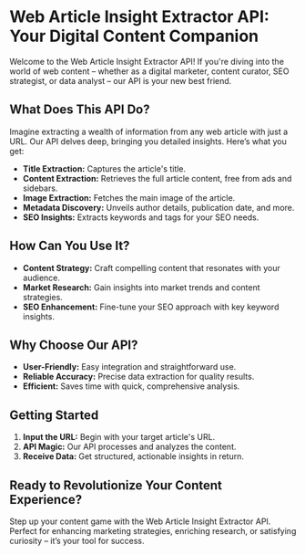 # Web Article Insight Extractor API: Your Digital Content Companion

Welcome to the Web Article Insight Extractor API! If you're diving into the world of web content – whether as a digital marketer, content curator, SEO strategist, or data analyst – our API is your new best friend.

## What Does This API Do?

Imagine extracting a wealth of information from any web article with just a URL. Our API delves deep, bringing you detailed insights. Here’s what you get:

- **Title Extraction:** Captures the article's title.
- **Content Extraction:** Retrieves the full article content, free from ads and sidebars.
- **Image Extraction:** Fetches the main image of the article.
- **Metadata Discovery:** Unveils author details, publication date, and more.
- **SEO Insights:** Extracts keywords and tags for your SEO needs.

## How Can You Use It?

- **Content Strategy:** Craft compelling content that resonates with your audience.
- **Market Research:** Gain insights into market trends and content strategies.
- **SEO Enhancement:** Fine-tune your SEO approach with key keyword insights.

## Why Choose Our API?

- **User-Friendly:** Easy integration and straightforward use.
- **Reliable Accuracy:** Precise data extraction for quality results.
- **Efficient:** Saves time with quick, comprehensive analysis.

## Getting Started

1. **Input the URL:** Begin with your target article's URL.
2. **API Magic:** Our API processes and analyzes the content.
3. **Receive Data:** Get structured, actionable insights in return.

## Ready to Revolutionize Your Content Experience?

Step up your content game with the Web Article Insight Extractor API. Perfect for enhancing marketing strategies, enriching research, or satisfying curiosity – it’s your tool for success.
